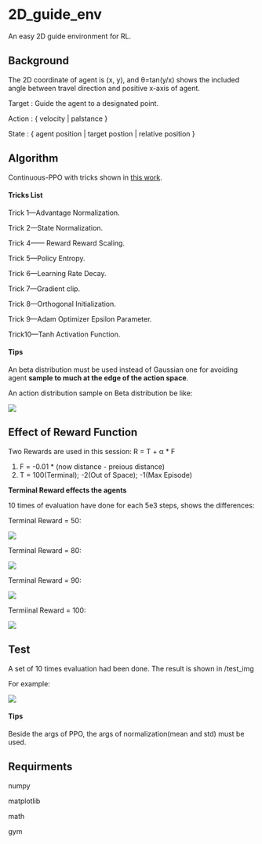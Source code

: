 # 2D_guide_env
An easy 2D guide environment for RL.

## Background
The 2D coordinate of agent is (x, y), and θ=tan(y/x) shows the included angle between travel direction and positive x-axis of agent. 

Target : Guide the agent to a designated point.

Action : { velocity | palstance }

State : { agent position | target postion | relative position }

## Algorithm
Continuous-PPO with tricks shown in [this work](https://github.com/Lizhi-sjtu/DRL-code-pytorch/tree/main/5.PPO-continuous).

#### Tricks List
Trick 1—Advantage Normalization.

Trick 2—State Normalization.

Trick 4—— Reward Reward Scaling.

Trick 5—Policy Entropy.

Trick 6—Learning Rate Decay.

Trick 7—Gradient clip.

Trick 8—Orthogonal Initialization.

Trick 9—Adam Optimizer Epsilon Parameter.

Trick10—Tanh Activation Function.

#### Tips
An beta distribution must be used instead of Gaussian one for avoiding agent **sample to much at the edge of the action space**.

An action distribution sample on Beta distribution be like:

![](https://github.com/wxiangxiaow/2D_guide_env/blob/main/imgs/Action_1.png)

## Effect of Reward Function
Two Rewards are used in this session: R = T + α * F

1) F = -0.01 * (now distance - preious distance)
2) T = 100(Terminal); -2(Out of Space); -1(Max Episode)

**Terminal Reward effects the agents**

10 times of evaluation have done for each 5e3 steps, shows the differences:

Terminal Reward = 50:

![](https://github.com/wxiangxiaow/2D_guide_env/blob/main/imgs/evaluate_reward_50.png)

Terminal Reward = 80:

![](https://github.com/wxiangxiaow/2D_guide_env/blob/main/imgs/Evaluate_Rewards_80.png)

Terminal Reward = 90:

![](https://github.com/wxiangxiaow/2D_guide_env/blob/main/imgs/Evaluate_Reward_90.png)

Termiinal Reward = 100:

![](https://github.com/wxiangxiaow/2D_guide_env/blob/main/imgs/evaluate_reward.png)


## Test
A set of 10 times evaluation had been done. The result is shown in /test_img

For example:

![](https://github.com/wxiangxiaow/2D_guide_env/blob/main/test_img/Evaluate_No_4.png)

#### Tips
Beside the args of PPO, the args of normalization(mean and std) must be used.

## Requirments
numpy

matplotlib

math

gym
